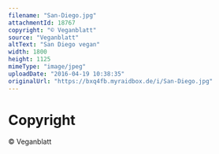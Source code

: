 ```yaml
---
filename: "San-Diego.jpg"
attachmentId: 18767
copyright: "© Veganblatt"
source: "Veganblatt"
altText: "San Diego vegan"
width: 1800
height: 1125
mimeType: "image/jpeg"
uploadDate: "2016-04-19 10:38:35"
originalUrl: "https://bxq4fb.myraidbox.de/i/San-Diego.jpg"
---
```


# Copyright

© Veganblatt
